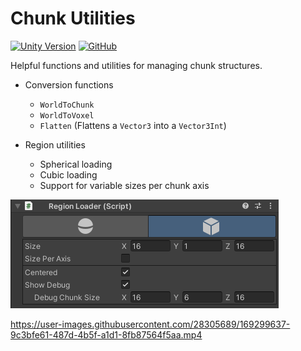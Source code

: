 # Chunk Utilities

[![Unity Version](https://img.shields.io/badge/unity-2020.3%2B-blue.svg)](https://unity3d.com/get-unity/download)
[![GitHub](https://img.shields.io/github/license/nomnomab/Chunk-Utilities.svg)](https://github.com/nomnomab/Chunk-Utilities/blob/master/LICENSE.md)

Helpful functions and utilities for managing chunk structures.

- Conversion functions

  - `WorldToChunk`
  - `WorldToVoxel`
  - `Flatten` (Flattens a `Vector3` into a `Vector3Int`)

- Region utilities
  - Spherical loading
  - Cubic loading
  - Support for variable sizes per chunk axis

![Region Loader](./~Github/region_loader.png)

https://user-images.githubusercontent.com/28305689/169299637-9c3bfe61-487d-4b5f-a1d1-8fb87564f5aa.mp4
